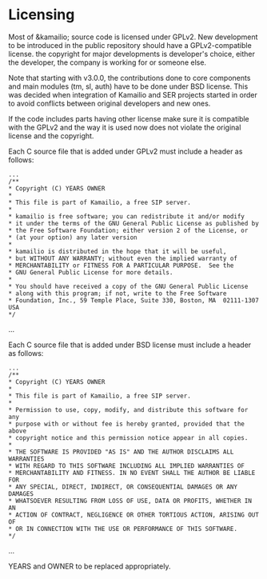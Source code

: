 # Licensing #

Most of &kamailio; source code is licensed under GPLv2. New development to be introduced in the public repository
should have a GPLv2-compatible license.
the copyright for major developments is developer's choice, either the developer, the company is working for or
someone else.

Note that starting with v3.0.0, the contributions done to core components and main modules (tm, sl, auth) have to
be done under BSD license. This was decided when integration of Kamailio and SER projects started in order to avoid
conflicts between original developers and new ones.

If the code includes parts having other license make sure it is compatible with the GPLv2 and the way it is used now
does not violate the original license and the copyright.

Each C source file that is added under GPLv2 must include a header as follows:

    ...
    /**
    * Copyright (C) YEARS OWNER
    *
    * This file is part of Kamailio, a free SIP server.
    *
    * kamailio is free software; you can redistribute it and/or modify
    * it under the terms of the GNU General Public License as published by
    * the Free Software Foundation; either version 2 of the License, or
    * (at your option) any later version
    *
    * kamailio is distributed in the hope that it will be useful,
    * but WITHOUT ANY WARRANTY; without even the implied warranty of
    * MERCHANTABILITY or FITNESS FOR A PARTICULAR PURPOSE.  See the
    * GNU General Public License for more details.
    *
    * You should have received a copy of the GNU General Public License 
    * along with this program; if not, write to the Free Software 
    * Foundation, Inc., 59 Temple Place, Suite 330, Boston, MA  02111-1307  USA
    */
   ...

Each C source file that is added under BSD license must include a header
as follows:

    ...
    /**
    * Copyright (C) YEARS OWNER
    *
    * This file is part of Kamailio, a free SIP server.
    *
    * Permission to use, copy, modify, and distribute this software for any
    * purpose with or without fee is hereby granted, provided that the above
    * copyright notice and this permission notice appear in all copies.
    *
    * THE SOFTWARE IS PROVIDED "AS IS" AND THE AUTHOR DISCLAIMS ALL WARRANTIES
    * WITH REGARD TO THIS SOFTWARE INCLUDING ALL IMPLIED WARRANTIES OF
    * MERCHANTABILITY AND FITNESS. IN NO EVENT SHALL THE AUTHOR BE LIABLE FOR
    * ANY SPECIAL, DIRECT, INDIRECT, OR CONSEQUENTIAL DAMAGES OR ANY DAMAGES
    * WHATSOEVER RESULTING FROM LOSS OF USE, DATA OR PROFITS, WHETHER IN AN
    * ACTION OF CONTRACT, NEGLIGENCE OR OTHER TORTIOUS ACTION, ARISING OUT OF
    * OR IN CONNECTION WITH THE USE OR PERFORMANCE OF THIS SOFTWARE.
    */
   ...

YEARS and OWNER to be replaced appropriately.
